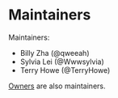 # Maintainers

Maintainers:
- Billy Zha (@qweeah)
- Sylvia Lei (@Wwwsylvia)
- Terry Howe (@TerryHowe)

[Owners](OWNERS.md) are also maintainers.
